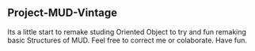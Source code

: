 ## Project-MUD-Vintage
 Its a little start to remake studing Oriented Object to try and fun remaking
 basic Structures of MUD. Feel free to correct me or colaborate.
 Have fun.
##








